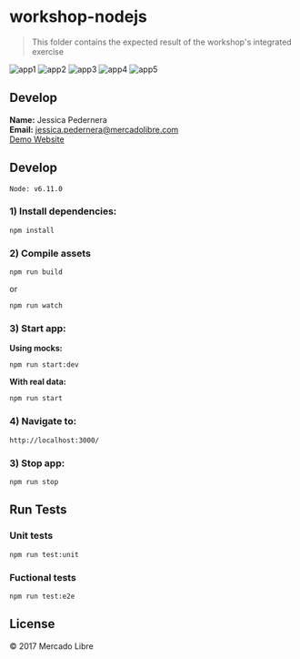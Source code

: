 # workshop-nodejs

> This folder contains the expected result of the workshop's integrated exercise


![app1](https://user-images.githubusercontent.com/5288726/33051788-73eded86-ce4a-11e7-8955-903da2690133.jpg)
![app2](https://user-images.githubusercontent.com/5288726/33051797-7d585938-ce4a-11e7-9b5f-db6f4135144b.png)
![app3](https://user-images.githubusercontent.com/5288726/33051799-7ec5cbb6-ce4a-11e7-8b42-bee85bf66cdf.png)
![app4](https://user-images.githubusercontent.com/5288726/33051802-8019c184-ce4a-11e7-8347-3d24f2d1e622.png)
![app5](https://user-images.githubusercontent.com/5288726/33051804-81c84e88-ce4a-11e7-812e-deff6631619c.png)

## Develop
**Name:** Jessica Pedernera  
**Email:** jessica.pedernera@mercadolibre.com  
[Demo Website](http://workshop-jpedernera.herokuapp.com/app)

## Develop
`Node: v6.11.0`  
### 1) Install dependencies:
```
npm install
```
### 2) Compile  assets
```
npm run build
```
or
```
npm run watch
```
### 3) Start app:
**Using mocks:** 
```
npm run start:dev
```
**With real data:** 
```
npm run start
```
### 4) Navigate to:
```
http://localhost:3000/
```
### 3) Stop app:
```
npm run stop
```

## Run Tests
### Unit tests
```
npm run test:unit
```
### Fuctional tests
```
npm run test:e2e
``` 

## License
© 2017 Mercado Libre